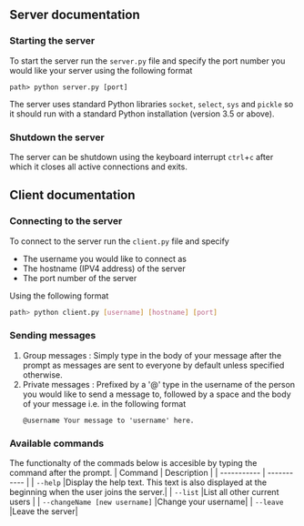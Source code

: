 ## Server documentation
### Starting the server
To start the server run the `server.py` file and specify the port number you would like your server using the following format
```
path> python server.py [port]
```

The server uses standard Python libraries `socket`, `select`, `sys` and `pickle`  so it should run with a standard Python installation (version 3.5 or above).

### Shutdown the server
The server can be shutdown using the keyboard interrupt `ctrl`+`c`  after which it closes all active connections and exits.

## Client documentation
### Connecting to the server
To connect to the server run the `client.py` file and specify 
- The username you would like to connect as 
- The hostname (IPV4 address) of the server
- The port number of the server

Using the following format
```bash
path> python client.py [username] [hostname] [port]
```
### Sending messages
1. Group messages : Simply type in the body of your message after the prompt as messages are sent to everyone by default unless specified otherwise.
2. Private messages : Prefixed by a '@' type in the username of the person you would like to send a message to, followed by a space and the body of your message i.e. in the following format
   ```
   @username Your message to 'username' here.
   ```
 ### Available commands
 The functionalty of the commads below is accesible by typing the command after the prompt.
| Command     | Description |
| ----------- | ----------- |
| `--help`  |Display the help text. This text is also displayed at the beginning when the user joins the server.|
| `--list` |List all other current users   |
| `--changeName [new username]`  |Change your username|
| `--leave`  |Leave the server|

 